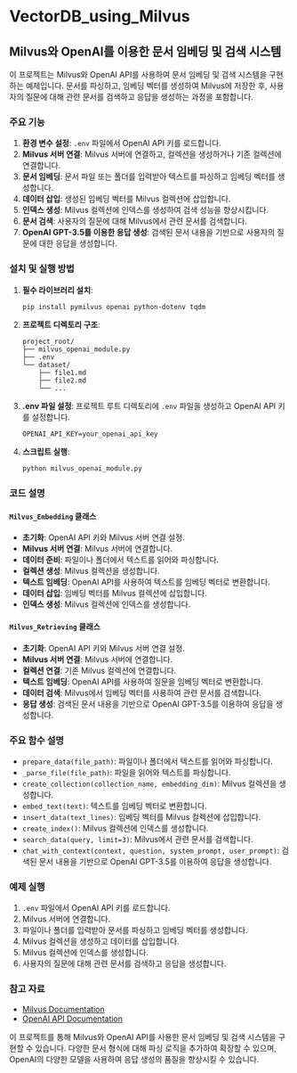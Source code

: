 # VectorDB_using_Milvus
## Milvus와 OpenAI를 이용한 문서 임베딩 및 검색 시스템

이 프로젝트는 Milvus와 OpenAI API를 사용하여 문서 임베딩 및 검색 시스템을 구현하는 예제입니다. 문서를 파싱하고, 임베딩 벡터를 생성하여 Milvus에 저장한 후, 사용자의 질문에 대해 관련 문서를 검색하고 응답을 생성하는 과정을 포함합니다.

### 주요 기능

1. **환경 변수 설정**: `.env` 파일에서 OpenAI API 키를 로드합니다.
2. **Milvus 서버 연결**: Milvus 서버에 연결하고, 컬렉션을 생성하거나 기존 컬렉션에 연결합니다.
3. **문서 임베딩**: 문서 파일 또는 폴더를 입력받아 텍스트를 파싱하고 임베딩 벡터를 생성합니다.
4. **데이터 삽입**: 생성된 임베딩 벡터를 Milvus 컬렉션에 삽입합니다.
5. **인덱스 생성**: Milvus 컬렉션에 인덱스를 생성하여 검색 성능을 향상시킵니다.
6. **문서 검색**: 사용자의 질문에 대해 Milvus에서 관련 문서를 검색합니다.
7. **OpenAI GPT-3.5를 이용한 응답 생성**: 검색된 문서 내용을 기반으로 사용자의 질문에 대한 응답을 생성합니다.

### 설치 및 실행 방법

1. **필수 라이브러리 설치**:
    ```bash
    pip install pymilvus openai python-dotenv tqdm
    ```

2. **프로젝트 디렉토리 구조**:
    ```
    project_root/
    ├── milvus_openai_module.py
    ├── .env
    └── dataset/
        ├── file1.md
        ├── file2.md
        └── ...
    ```

3. **.env 파일 설정**:
    프로젝트 루트 디렉토리에 `.env` 파일을 생성하고 OpenAI API 키를 설정합니다.
    ```
    OPENAI_API_KEY=your_openai_api_key
    ```

4. **스크립트 실행**:
    ```bash
    python milvus_openai_module.py
    ```

### 코드 설명

#### `Milvus_Embedding` 클래스

- **초기화**: OpenAI API 키와 Milvus 서버 연결 설정.
- **Milvus 서버 연결**: Milvus 서버에 연결합니다.
- **데이터 준비**: 파일이나 폴더에서 텍스트를 읽어와 파싱합니다.
- **컬렉션 생성**: Milvus 컬렉션을 생성합니다.
- **텍스트 임베딩**: OpenAI API를 사용하여 텍스트를 임베딩 벡터로 변환합니다.
- **데이터 삽입**: 임베딩 벡터를 Milvus 컬렉션에 삽입합니다.
- **인덱스 생성**: Milvus 컬렉션에 인덱스를 생성합니다.

#### `Milvus_Retrieving` 클래스

- **초기화**: OpenAI API 키와 Milvus 서버 연결 설정.
- **Milvus 서버 연결**: Milvus 서버에 연결합니다.
- **컬렉션 연결**: 기존 Milvus 컬렉션에 연결합니다.
- **텍스트 임베딩**: OpenAI API를 사용하여 질문을 임베딩 벡터로 변환합니다.
- **데이터 검색**: Milvus에서 임베딩 벡터를 사용하여 관련 문서를 검색합니다.
- **응답 생성**: 검색된 문서 내용을 기반으로 OpenAI GPT-3.5를 이용하여 응답을 생성합니다.

### 주요 함수 설명

- `prepare_data(file_path)`: 파일이나 폴더에서 텍스트를 읽어와 파싱합니다.
- `_parse_file(file_path)`: 파일을 읽어와 텍스트를 파싱합니다.
- `create_collection(collection_name, embedding_dim)`: Milvus 컬렉션을 생성합니다.
- `embed_text(text)`: 텍스트를 임베딩 벡터로 변환합니다.
- `insert_data(text_lines)`: 임베딩 벡터를 Milvus 컬렉션에 삽입합니다.
- `create_index()`: Milvus 컬렉션에 인덱스를 생성합니다.
- `search_data(query, limit=3)`: Milvus에서 관련 문서를 검색합니다.
- `chat_with_context(context, question, system_prompt, user_prompt)`: 검색된 문서 내용을 기반으로 OpenAI GPT-3.5를 이용하여 응답을 생성합니다.

### 예제 실행

1. `.env` 파일에서 OpenAI API 키를 로드합니다.
2. Milvus 서버에 연결합니다.
3. 파일이나 폴더를 입력받아 문서를 파싱하고 임베딩 벡터를 생성합니다.
4. Milvus 컬렉션을 생성하고 데이터를 삽입합니다.
5. Milvus 컬렉션에 인덱스를 생성합니다.
6. 사용자의 질문에 대해 관련 문서를 검색하고 응답을 생성합니다.

### 참고 자료

- [Milvus Documentation](https://milvus.io/docs/)
- [OpenAI API Documentation](https://beta.openai.com/docs/)

이 프로젝트를 통해 Milvus와 OpenAI API를 사용한 문서 임베딩 및 검색 시스템을 구현할 수 있습니다. 다양한 문서 형식에 대해 파싱 로직을 추가하여 확장할 수 있으며, OpenAI의 다양한 모델을 사용하여 응답 생성의 품질을 향상시킬 수 있습니다.